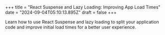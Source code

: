 +++
title = "React Suspense and Lazy Loading: Improving App Load Times"
date = "2024-09-04T05:10:13.895Z"
draft = false
+++

  Learn how to use React Suspense and lazy loading to split your application code and improve initial load times for a better user experience.
        